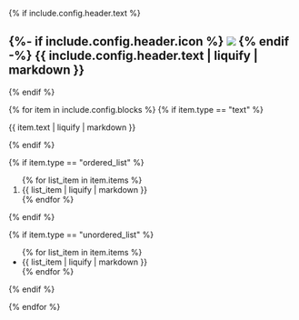 {% if include.config.header.text %}
<h2 class="flex items-center" id="{{ include.config.header.text | slugify }}">
{%- if include.config.header.icon %}
<img class="mr-1.5 w-5 h-5" src="https://docs.konghq.com/assets/images/icons/documentation/icn-{{ include.config.header.icon }}.svg" />
{% endif -%}
{{ include.config.header.text | liquify | markdown }}
</h2>
{% endif %}

{% for item in include.config.blocks %}
{% if item.type == "text" %}

<p>{{ item.text | liquify | markdown }}</p>
{% endif %}

{% if item.type == "ordered_list" %}

<ol>
{% for list_item in item.items %}
<li>{{ list_item | liquify | markdown }}</li>
{% endfor %}
</ol>
{% endif %}

{% if item.type == "unordered_list" %}

<ul>
{% for list_item in item.items %}
<li>{{ list_item | liquify | markdown }}</li>
{% endfor %}
</ul>
{% endif %}

{% endfor %}
